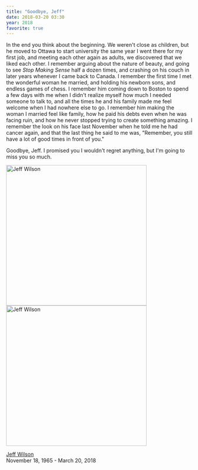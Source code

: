 ```yaml
---
title: "Goodbye, Jeff"
date: 2018-03-20 03:30
year: 2018
favorite: true
---
```


In the end you think about the beginning.
We weren't close as children,
but he moved to Ottawa to start university the same year I went there for my first job,
and meeting each other again as adults,
we discovered that we liked each other.
I remember arguing about the nature of beauty,
and going to see *Stop Making Sense* half a dozen times,
and crashing on his couch in later years whenever I came back to Canada.
I remember the first time I met the wonderful woman he married,
and holding his newborn sons,
and endless games of chess.
I remember him coming down to Boston to spend a few days with me
when I didn't realize myself how much I needed someone to talk to,
and all the times he and his family made me feel welcome when I had nowhere else to go.
I remember him making the woman I married feel like family,
how he paid his debts even when he was facing ruin,
and how he never stopped trying to create something amazing.
I remember the look on his face last November when he told me he had cancer again,
and that the last thing he said to me was,
"Remember, you still have a lot of good times in front of you."

Goodbye, Jeff.
I promised you I wouldn't regret anything,
but I'm going to miss you so much.

<img src="{{ '/files/2018/03/jeff.png' | relative_url }}" alt="Jeff Wilson" height="380" />
<img src="{{ '/files/2018/03/jeff-obituary.jpg' | relative_url }}" alt="Jeff Wilson" height="380" />

[Jeff Wilson](http://www.inmemoriamts.ca/notices/Jeffrey-Wilson)<br>
November 18, 1965 - March 20, 2018
